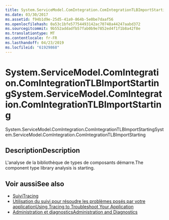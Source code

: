 ```yaml
---
title: System.ServiceModel.ComIntegration.ComIntegrationTLBImportStarting
ms.date: 03/30/2017
ms.assetid: f94b1d9e-25d5-41a9-864b-5e0be7daaf56
ms.openlocfilehash: 0a53c1bfe57754493142ac70748a44247aabd372
ms.sourcegitcommit: 9b552addadfb57fab0b9e7852ed4f1f1b8a42f8e
ms.translationtype: MT
ms.contentlocale: fr-FR
ms.lasthandoff: 04/23/2019
ms.locfileid: "61929868"
---
```

# <a name="systemservicemodelcomintegrationcomintegrationtlbimportstarting"></a><span data-ttu-id="e9a50-102">System.ServiceModel.ComIntegration.ComIntegrationTLBImportStarting</span><span class="sxs-lookup"><span data-stu-id="e9a50-102">System.ServiceModel.ComIntegration.ComIntegrationTLBImportStarting</span></span>
<span data-ttu-id="e9a50-103">System.ServiceModel.ComIntegration.ComIntegrationTLBImportStarting</span><span class="sxs-lookup"><span data-stu-id="e9a50-103">System.ServiceModel.ComIntegration.ComIntegrationTLBImportStarting</span></span>  
  
## <a name="description"></a><span data-ttu-id="e9a50-104">Description</span><span class="sxs-lookup"><span data-stu-id="e9a50-104">Description</span></span>  
 <span data-ttu-id="e9a50-105">L'analyse de la bibliothèque de types de composants démarre.</span><span class="sxs-lookup"><span data-stu-id="e9a50-105">The component type library analysis is starting.</span></span>  
  
## <a name="see-also"></a><span data-ttu-id="e9a50-106">Voir aussi</span><span class="sxs-lookup"><span data-stu-id="e9a50-106">See also</span></span>

- [<span data-ttu-id="e9a50-107">Suivi</span><span class="sxs-lookup"><span data-stu-id="e9a50-107">Tracing</span></span>](../../../../../docs/framework/wcf/diagnostics/tracing/index.md)
- [<span data-ttu-id="e9a50-108">Utilisation du suivi pour résoudre les problèmes posés par votre application</span><span class="sxs-lookup"><span data-stu-id="e9a50-108">Using Tracing to Troubleshoot Your Application</span></span>](../../../../../docs/framework/wcf/diagnostics/tracing/using-tracing-to-troubleshoot-your-application.md)
- [<span data-ttu-id="e9a50-109">Administration et diagnostics</span><span class="sxs-lookup"><span data-stu-id="e9a50-109">Administration and Diagnostics</span></span>](../../../../../docs/framework/wcf/diagnostics/index.md)
